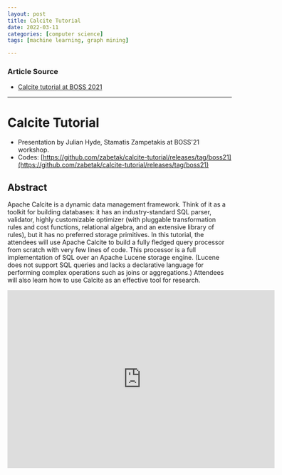 ```yaml
---
layout: post
title: Calcite Tutorial
date: 2022-03-11
categories: [computer science]
tags: [machine learning, graph mining]

---
```


### Article Source

* [Calcite tutorial at BOSS 2021](https://www.youtube.com/watch?v=meI0W12f_nw)


---

# Calcite Tutorial


* Presentation by Julian Hyde, Stamatis Zampetakis at BOSS'21 workshop.
* Codes: [https://github.com/zabetak/calcite-tutorial/releases/tag/boss21](https://github.com/zabetak/calcite-tutorial/releases/tag/boss21)

## Abstract

Apache Calcite is a dynamic data management framework. Think of it as a toolkit for building databases: it has an industry-standard SQL parser, validator, highly customizable optimizer (with pluggable transformation rules and cost functions, relational algebra, and an extensive library of rules), but it has no preferred storage primitives. In this tutorial, the attendees will use Apache Calcite to build a fully fledged query processor from scratch with very few lines of code. This processor is a full implementation of SQL over an Apache Lucene storage engine. (Lucene does not support SQL queries and lacks a declarative language for performing complex operations such as joins or aggregations.) Attendees will also learn how to use Calcite as an effective tool for research.

<iframe width="600" height="400" src="https://www.youtube.com/embed/meI0W12f_nw" title="YouTube video player" frameborder="0" allow="accelerometer; autoplay; clipboard-write; encrypted-media; gyroscope; picture-in-picture" allowfullscreen></iframe>